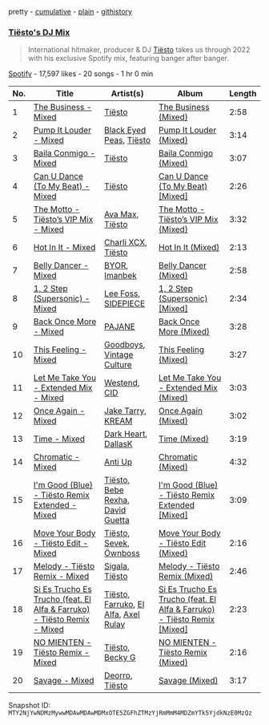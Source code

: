 pretty - [cumulative](/playlists/cumulative/37i9dQZF1DXafKxB0kzl3A.md) - [plain](/playlists/plain/37i9dQZF1DXafKxB0kzl3A) - [githistory](https://github.githistory.xyz/mackorone/spotify-playlist-archive/blob/main/playlists/plain/37i9dQZF1DXafKxB0kzl3A)

### [Tiësto's DJ Mix](https://open.spotify.com/playlist/37i9dQZF1DXafKxB0kzl3A)

> International hitmaker, producer & DJ <a href="spotify:artist:2o5jDhtHVPhrJdv3cEQ99Z">Tiësto</a> takes us through 2022 with his exclusive Spotify mix, featuring banger after banger.

[Spotify](https://open.spotify.com/user/spotify) - 17,597 likes - 20 songs - 1 hr 0 min

| No. | Title | Artist(s) | Album | Length |
|---|---|---|---|---|
| 1 | [The Business \- Mixed](https://open.spotify.com/track/5hXnGiiq4VwNcBRw7cWccP) | [Tiësto](https://open.spotify.com/artist/2o5jDhtHVPhrJdv3cEQ99Z) | [The Business \(Mixed\)](https://open.spotify.com/album/3m6IobR1PVxHjrAMSiLBN3) | 2:58 |
| 2 | [Pump It Louder \- Mixed](https://open.spotify.com/track/2h8Is9sycXptoAS3ytzJPp) | [Black Eyed Peas](https://open.spotify.com/artist/1yxSLGMDHlW21z4YXirZDS), [Tiësto](https://open.spotify.com/artist/2o5jDhtHVPhrJdv3cEQ99Z) | [Pump It Louder \(Mixed\)](https://open.spotify.com/album/6VFpFPNPThdUbZSyQFCj8a) | 3:14 |
| 3 | [Baila Conmigo \- Mixed](https://open.spotify.com/track/7cOoteCN7DpRSbH8kNGIS7) | [Tiësto](https://open.spotify.com/artist/2o5jDhtHVPhrJdv3cEQ99Z) | [Baila Conmigo \(Mixed\)](https://open.spotify.com/album/40tVWZgkMJW2qqjqTbokKZ) | 3:07 |
| 4 | [Can U Dance \(To My Beat\) \- Mixed](https://open.spotify.com/track/1GcLWPGs2g0XfSmnnkeuiz) | [Tiësto](https://open.spotify.com/artist/2o5jDhtHVPhrJdv3cEQ99Z) | [Can U Dance \(To My Beat\) \[Mixed\]](https://open.spotify.com/album/74GzUSP8ll2E5UQOOLJSk4) | 2:26 |
| 5 | [The Motto \- Tiësto’s VIP Mix \- Mixed](https://open.spotify.com/track/4j5cFdnUP2iC9c46O4CnoZ) | [Ava Max](https://open.spotify.com/artist/4npEfmQ6YuiwW1GpUmaq3F), [Tiësto](https://open.spotify.com/artist/2o5jDhtHVPhrJdv3cEQ99Z) | [The Motto \- Tiësto’s VIP Mix \(Mixed\)](https://open.spotify.com/album/6GbUkXBAMQ3XNUsVxpLS1W) | 3:32 |
| 6 | [Hot In It \- Mixed](https://open.spotify.com/track/0HvlkQcPTvr8hSn0Tspyq1) | [Charli XCX](https://open.spotify.com/artist/25uiPmTg16RbhZWAqwLBy5), [Tiësto](https://open.spotify.com/artist/2o5jDhtHVPhrJdv3cEQ99Z) | [Hot In It \(Mixed\)](https://open.spotify.com/album/4EWykLQFMzXkfxvpdJ2FHW) | 2:13 |
| 7 | [Belly Dancer \- Mixed](https://open.spotify.com/track/3lVZVPsbr7OA9ed6aKAO0r) | [BYOR](https://open.spotify.com/artist/0Upxnyh9nIUNSOmNE8WF4R), [Imanbek](https://open.spotify.com/artist/5rGrDvrLOV2VV8SCFVGWlj) | [Belly Dancer \(Mixed\)](https://open.spotify.com/album/3YXvypMu72Y87krDoJcu5D) | 2:58 |
| 8 | [1, 2 Step \(Supersonic\) \- Mixed](https://open.spotify.com/track/1AstBFivyakpfivzFC0ViG) | [Lee Foss](https://open.spotify.com/artist/44T94QQEc60Jf7kqGY6Rip), [SIDEPIECE](https://open.spotify.com/artist/5czbzNZZfWpyFgZyfT3Mkk) | [1, 2 Step \(Supersonic\) \[Mixed\]](https://open.spotify.com/album/0kjGYHOMjDsYtfIiDtXmVA) | 2:34 |
| 9 | [Back Once More \- Mixed](https://open.spotify.com/track/4wywjz2l4A1WI3Mf50lQIP) | [PAJANE](https://open.spotify.com/artist/3xur0inruYquZ8zO73xq1q) | [Back Once More \(Mixed\)](https://open.spotify.com/album/3AssGUn2sGlc6OGpSx66jO) | 3:28 |
| 10 | [This Feeling \- Mixed](https://open.spotify.com/track/6IB1Rk80kekawq0USeg4Lc) | [Goodboys](https://open.spotify.com/artist/2nm38smINjms1LtczR0Cei), [Vintage Culture](https://open.spotify.com/artist/28uJnu5EsrGml2tBd7y8ts) | [This Feeling \(Mixed\)](https://open.spotify.com/album/2ERNyhR6CuKzqbScHK2MEs) | 3:27 |
| 11 | [Let Me Take You \- Extended Mix \- Mixed](https://open.spotify.com/track/7jKCvvxBpGT8ipdBUTanMp) | [Westend](https://open.spotify.com/artist/4epc3Bd0DOBA0kDywkRAsu), [CID](https://open.spotify.com/artist/4FCzCS0KEgb0rgySWINItO) | [Let Me Take You \- Extended Mix \(Mixed\)](https://open.spotify.com/album/5HcjlsVT49DXMVRVgA2Aoj) | 3:03 |
| 12 | [Once Again \- Mixed](https://open.spotify.com/track/2HWYLtVHUdl8iMDUJ3ylpU) | [Jake Tarry](https://open.spotify.com/artist/7qIllFUqzpSFXfdcwQlP7r), [KREAM](https://open.spotify.com/artist/0DdDnziut7wOo6cAYWVZC5) | [Once Again \(Mixed\)](https://open.spotify.com/album/29D18cOi4YWwUIVjUFrLI4) | 3:02 |
| 13 | [Time \- Mixed](https://open.spotify.com/track/0aSi6uQjGbr4BNxnfylwQW) | [Dark Heart](https://open.spotify.com/artist/1k7Cc2WGh6LAE1TUh6dsiy), [DallasK](https://open.spotify.com/artist/7uas0F5EhsZg6KDJ7yy7rW) | [Time \(Mixed\)](https://open.spotify.com/album/7mPPBwkShz8DGUO0BI739q) | 3:19 |
| 14 | [Chromatic \- Mixed](https://open.spotify.com/track/3M7tlESHk6GvQvx50y3T2O) | [Anti Up](https://open.spotify.com/artist/4UwR1ir6PovnQiwX5jRPvF) | [Chromatic \(Mixed\)](https://open.spotify.com/album/6lVhEsy76EU3zYDyUh51eQ) | 4:32 |
| 15 | [I'm Good \(Blue\) \- Tiësto Remix Extended \- Mixed](https://open.spotify.com/track/2t5dDyJLq8Juln34zyzK0u) | [Tiësto](https://open.spotify.com/artist/2o5jDhtHVPhrJdv3cEQ99Z), [Bebe Rexha](https://open.spotify.com/artist/64M6ah0SkkRsnPGtGiRAbb), [David Guetta](https://open.spotify.com/artist/1Cs0zKBU1kc0i8ypK3B9ai) | [I'm Good \(Blue\) \- Tiësto Remix Extended \[Mixed\]](https://open.spotify.com/album/2JjnboO2qgijzSJbuTlWqX) | 3:09 |
| 16 | [Move Your Body \- Tiësto Edit \- Mixed](https://open.spotify.com/track/1CGdirFaBflMJGqC2FXMqO) | [Tiësto](https://open.spotify.com/artist/2o5jDhtHVPhrJdv3cEQ99Z), [Sevek](https://open.spotify.com/artist/0aOIluXr131XqrXFwFCFGT), [Öwnboss](https://open.spotify.com/artist/37czgDRfGMvgRiUKHvnnhj) | [Move Your Body \- Tiësto Edit \(Mixed\)](https://open.spotify.com/album/511ChmMpOYscOvFgpqE7Xc) | 2:16 |
| 17 | [Melody \- Tiësto Remix \- Mixed](https://open.spotify.com/track/39Bgr2yMe4MV8JIXUVe3vY) | [Sigala](https://open.spotify.com/artist/1IueXOQyABrMOprrzwQJWN), [Tiësto](https://open.spotify.com/artist/2o5jDhtHVPhrJdv3cEQ99Z) | [Melody \- Tiësto Remix \(Mixed\)](https://open.spotify.com/album/2QNMojSSgB4mpN3Rq4ipAK) | 2:46 |
| 18 | [Si Es Trucho Es Trucho \(feat\. El Alfa & Farruko\) \- Tiësto Remix \- Mixed](https://open.spotify.com/track/0a32J86J0a1bDAnS1UJC06) | [Tiësto](https://open.spotify.com/artist/2o5jDhtHVPhrJdv3cEQ99Z), [Farruko](https://open.spotify.com/artist/329e4yvIujISKGKz1BZZbO), [El Alfa](https://open.spotify.com/artist/2oQX8QiMXOyuqbcZEFsZfm), [Axel Rulay](https://open.spotify.com/artist/7ur9H6w9OqIgWrmM2GUWuB) | [Si Es Trucho Es Trucho \(feat\. El Alfa & Farruko\) \- Tiësto Remix \[Mixed\]](https://open.spotify.com/album/6dO1M7b2p2dzx8JfAuKwN0) | 2:23 |
| 19 | [NO MIENTEN \- Tiësto Remix \- Mixed](https://open.spotify.com/track/2gp3ZM6h0GemBI40D5iHeF) | [Tiësto](https://open.spotify.com/artist/2o5jDhtHVPhrJdv3cEQ99Z), [Becky G](https://open.spotify.com/artist/4obzFoKoKRHIphyHzJ35G3) | [NO MIENTEN \- Tiësto Remix \(Mixed\)](https://open.spotify.com/album/5tcykKJYLeIWzDbjSKyrHA) | 2:16 |
| 20 | [Savage \- Mixed](https://open.spotify.com/track/2n56D9thfe2XQqe8NjalWE) | [Deorro](https://open.spotify.com/artist/6VD4UEUPvtsemqD3mmTqCR), [Tiësto](https://open.spotify.com/artist/2o5jDhtHVPhrJdv3cEQ99Z) | [Savage \(Mixed\)](https://open.spotify.com/album/2WypBJp2P5x9XogHwzLz7y) | 3:17 |

Snapshot ID: `MTY2NjYwNDMzMywwMDAwMDAwMDMxOTE5ZGFhZTMzYjRmMmM4MDZmYTk5YjdkNzE0MzQz`
